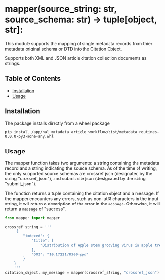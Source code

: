# mapper(source_string: str, source_schema: str) -> tuple[object, str]:

This module supports the mapping of single metadata records from thier metadata original schema or DTD into the Citation Object.

Supports both XML and JSON article citation collection documents as strings.

## Table of Contents

* [Installation](#installation)
* [Usage](#usage)

## Installation

The package installs directly from a wheel package.

```commandline
pip install /app/nal_metadata_article_workflow/dist/metadata_routines-0.0.0-py3-none-any.whl
```

## Usage

The mapper function takes two arguments: a string containing the metadata record and a string indicating the source schema. 
As of the time of writing, the only supported source schemas are crossref json (designated by the string "crossref_json"), and submit site json (designated by the string "submit_json").

The function returns a tuple containing the citation object and a message. If the mapper encounters any errors, such as non-utf8 characters in the input string, it will return a description of the error in the `message`. Otherwise, it will return a `message` of "success".

```python
from mapper import mapper

crossref_string = '''
     {
        "indexed": {
            "title": [
                "Distribution of Apple stem grooving virus in apple trees in the Czech Republic"
            ],
            "DOI": "10.17221/8360-pps"
        }
    }
    '''
citation_object, my_message = mapper(crossref_string, "crossref_json")

```
